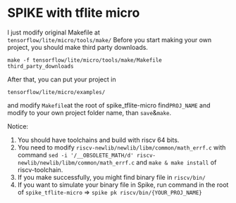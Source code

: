# SPIKE with tflite micro
I just modify original Makefile at  
`tensorflow/lite/micro/tools/make/`
Before you start making your own project, you should make third party downloads.
```
make -f tensorflow/lite/micro/tools/make/Makefile third_party_downloads
```
After that, you can put your project in
```
tensorflow/lite/micro/examples/
```
and modify `Makefile`at the root of spike_tflite-micro
find`PROJ_NAME` and modify to your own project folder name, than `save`&`make`.

Notice:
1. You should have toolchains and build with riscv 64 bits.
2. You need to modify `riscv-newlib/newlib/libm/common/math_errf.c` with command `sed -i '/__OBSOLETE_MATH/d' riscv-newlib/newlib/libm/common/math_errf.c` and `make & make install` of riscv-toolchain.
3. If you make successfully, you might find binary file in `riscv/bin/`
4. If you want to simulate your binary file in Spike, run command in the root of `spike_tflite-micro` => `spike pk riscv/bin/{YOUR_PROJ_NAME}`

